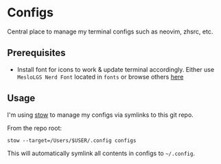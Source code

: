 # Configs

Central place to manage my terminal configs such as neovim, zhsrc, etc.

## Prerequisites

- Install font for icons to work & update terminal accordingly.
Either use `MesloLGS Nerd Font` located in `fonts` or browse others [here](https://github.com/ryanoasis/nerd-fonts)

## Usage

I'm using [stow](https://www.gnu.org/software/stow/) to manage my configs via symlinks to this git repo.

From the repo root:

```
stow --target=/Users/$USER/.config configs
```

This will automatically symlink all contents in configs to `~/.config`.
